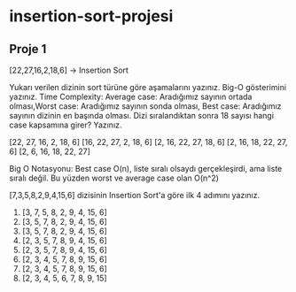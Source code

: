 # insertion-sort-projesi
## Proje 1
[22,27,16,2,18,6] -> Insertion Sort

Yukarı verilen dizinin sort türüne göre aşamalarını yazınız.
Big-O gösterimini yazınız.
Time Complexity: Average case: Aradığımız sayının ortada olması,Worst case: Aradığımız sayının sonda olması, Best case: Aradığımız sayının dizinin en başında olması.
Dizi sıralandıktan sonra 18 sayısı hangi case kapsamına girer? Yazınız.

[22, 27, 16, 2, 18, 6]
[16, 22, 27, 2, 18, 6]
[2, 16, 22, 27, 18, 6]
[2, 16, 18, 22, 27, 6]
[2, 6, 16, 18, 22, 27]

Big O Notasyonu:
Best case O(n), liste sıralı olsaydı gerçekleşirdi, ama liste sıralı değil. Bu yüzden worst ve average case olan O(n^2)


[7,3,5,8,2,9,4,15,6] dizisinin Insertion Sort'a göre ilk 4 adımını yazınız.

1. [3, 7, 5, 8, 2, 9, 4, 15, 6]
2. [3, 5, 7, 8, 2, 9, 4, 15, 6]
3. [3, 5, 7, 8, 2, 9, 4, 15, 6]
4. [2, 3, 5, 7, 8, 9, 4, 15, 6]
5. [2, 3, 5, 7, 8, 9, 4, 15, 6]
6. [2, 3, 4, 5, 7, 8, 9, 15, 6]
7. [2, 3, 4, 5, 7, 8, 9, 15, 6]
8. [2, 3, 4, 5, 6, 7, 8, 9, 15]



